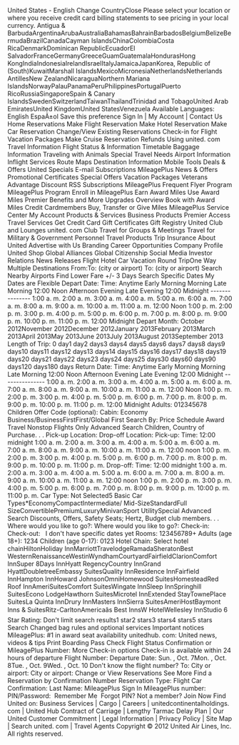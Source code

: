 United States - English Change CountryClose Please select your location or where you receive credit card billing statements to see pricing in your local currency. Antigua & BarbudaArgentinaArubaAustraliaBahamasBahrainBarbadosBelgiumBelizeBermudaBrazilCanadaCayman IslandsChinaColombiaCosta RicaDenmarkDominican RepublicEcuadorEl SalvadorFranceGermanyGreeceGuamGuatemalaHondurasHong KongIndiaIndonesiaIrelandIsraelItalyJamaicaJapanKorea, Republic of (South)KuwaitMarshall IslandsMexicoMicronesiaNetherlandsNetherlands AntillesNew ZealandNicaraguaNorthern Mariana IslandsNorwayPalauPanamaPeruPhilippinesPortugalPuerto RicoRussiaSingaporeSpain & Canary IslandsSwedenSwitzerlandTaiwanThailandTrinidad and TobagoUnited Arab EmiratesUnited KingdomUnited StatesVenezuela Available Languages: English EspaÃ±ol Save this preference Sign In | My Account | Contact Us Home Reservations Make Flight Reservation Make Hotel Reservation Make Car Reservation Change/View Existing Reservations Check-in for Flight Vacation Packages Make Cruise Reservation Refunds Using united. com Travel Information Flight Status & Information Timetable Baggage Information Traveling with Animals Special Travel Needs Airport Information Inflight Services Route Maps Destination Information Mobile Tools Deals & Offers United Specials E-mail Subscriptions MileagePlus News & Offers Promotional Certificates Special Offers Vacation Packages Veterans Advantage Discount RSS Subscriptions MileagePlus Frequent Flyer Program MileagePlus Program Enroll in MileagePlus Earn Award Miles Use Award Miles Premier Benefits and More Upgrades Overview Book with Award Miles Credit Cardmembers Buy, Transfer or Give Miles MileagePlus Service Center My Account Products & Services Business Products Premier Access Travel Services Get Credit Card Gift Certificates Gift Registry United Club and Lounges united. com Club Travel for Groups & Meetings Travel for Military & Government Personnel Travel Products Trip Insurance About United Advertise with Us Branding Career Opportunities Company Profile United Shop Global Alliances Global Citizenship Social Media Investor Relations News Releases Flight Hotel Car Vacation Round TripOne Way Multiple Destinations From:To: (city or airport) To: (city or airport) Search Nearby Airports Find Lower Fare +/- 3 Days Search Specific Dates My Dates are Flexible Depart Date: Time: Anytime Early Morning Morning Late Morning 12:00 Noon Afternoon Evening Late Evening 12:00 Midnight --------------- 1:00 a. m. 2:00 a. m. 3:00 a. m. 4:00 a. m. 5:00 a. m. 6:00 a. m. 7:00 a. m. 8:00 a. m. 9:00 a. m. 10:00 a. m. 11:00 a. m. 12:00 Noon 1:00 p. m. 2:00 p. m. 3:00 p. m. 4:00 p. m. 5:00 p. m. 6:00 p. m. 7:00 p. m. 8:00 p. m. 9:00 p. m. 10:00 p. m. 11:00 p. m. 12:00 Midnight Depart Month: October 2012November 2012December 2012January 2013February 2013March 2013April 2013May 2013June 2013July 2013August 2013September 2013 Length of Trip: 0 day1 day2 days3 days4 days5 days6 days7 days8 days9 days10 days11 days12 days13 days14 days15 days16 days17 days18 days19 days20 days21 days22 days23 days24 days25 days30 days60 days90 days120 days180 days Return Date: Time: Anytime Early Morning Morning Late Morning 12:00 Noon Afternoon Evening Late Evening 12:00 Midnight --------------- 1:00 a. m. 2:00 a. m. 3:00 a. m. 4:00 a. m. 5:00 a. m. 6:00 a. m. 7:00 a. m. 8:00 a. m. 9:00 a. m. 10:00 a. m. 11:00 a. m. 12:00 Noon 1:00 p. m. 2:00 p. m. 3:00 p. m. 4:00 p. m. 5:00 p. m. 6:00 p. m. 7:00 p. m. 8:00 p. m. 9:00 p. m. 10:00 p. m. 11:00 p. m. 12:00 Midnight Adults: 012345678 Children Offer Code (optional): Cabin: Economy Business/BusinessFirstFirst/Global First Search By: Price Schedule Award Travel Nonstop Flights Only Advanced Search Children, Country of Purchase. . . Pick-up Location: Drop-off Location: Pick-up: Time: 12:00 midnight 1:00 a. m. 2:00 a. m. 3:00 a. m. 4:00 a. m. 5:00 a. m. 6:00 a. m. 7:00 a. m. 8:00 a. m. 9:00 a. m. 10:00 a. m. 11:00 a. m. 12:00 noon 1:00 p. m. 2:00 p. m. 3:00 p. m. 4:00 p. m. 5:00 p. m. 6:00 p. m. 7:00 p. m. 8:00 p. m. 9:00 p. m. 10:00 p. m. 11:00 p. m. Drop-off: Time: 12:00 midnight 1:00 a. m. 2:00 a. m. 3:00 a. m. 4:00 a. m. 5:00 a. m. 6:00 a. m. 7:00 a. m. 8:00 a. m. 9:00 a. m. 10:00 a. m. 11:00 a. m. 12:00 noon 1:00 p. m. 2:00 p. m. 3:00 p. m. 4:00 p. m. 5:00 p. m. 6:00 p. m. 7:00 p. m. 8:00 p. m. 9:00 p. m. 10:00 p. m. 11:00 p. m. Car Type: Not Selected5 Basic Car Types\*EconomyCompactIntermediate/ Mid-SizeStandardFull SizeConvertiblePremiumLuxuryMinivanSport UtilitySpecial Advanced Search Discounts, Offers, Safety Seats; Hertz, Budget club members. . . Where would you like to go?: Where would you like to go?: Check-in:   Check-out:   I don't have specific dates yet Rooms: 123456789+ Adults (age 18+): 1234 Children (age 0-17): 0123 Hotel Chain: Select hotel chainHiltonHoliday InnMarriottTravelodgeRamadaSheratonBest WesternRenaissanceWestinWyndhamCourtyardFairfieldClarionComfort InnSuper 8Days InnHyatt RegencyCountry InnGrand HyattDoubletreeEmbassy SuitesQuality InnResidence InnFairfield InnHampton InnHoward JohnsonOmniHomewood SuitesHomesteadRed Roof InnAmeriSuitesComfort SuitesWingate InnSleep InnSpringhill SuitesEcono LodgeHawthorn SuitesMicrotel InnExtended StayTownePlace SuitesLa Quinta InnDrury InnMasters InnSierra SuitesAmeriHostBaymont Inns & SuitesRitz-CarltonAmericaâs Best InnsW HotelWellesley InnStudio 6 Star Rating: Don't limit search results1 star2 stars3 stars4 stars5 stars Search Changed bag rules and optional services Important notices MileagePlus: #1 in award seat availability unitedhub. com: United news, videos & tips Print Boarding Pass Check Flight Status Confirmation or MileagePlus Number: More Check-in options Check-in is available within 24 hours of departure Flight Number: Departure Date: Sun. , Oct. 7Mon. , Oct. 8Tue. , Oct. 9Wed. , Oct. 10 Don't know the flight number? To: City or airport: City or airport: Change or View Reservations See More Find a Reservation by Confirmation Number Reservation Type: Flight Car Confirmation: Last Name: MileagePlus Sign In MileagePlus number: PIN/Password:  Remember Me  Forgot PIN? Not a member? Join Now Find United on: Business Services | Cargo | Careers | unitedcontinentalholdings. com | United Hub Contract of Carriage | Lengthy Tarmac Delay Plan | Our United Customer Commitment | Legal Information | Privacy Policy | Site Map | Search united. com | Travel Agents Copyright © 2012 United Air Lines, Inc. All rights reserved.